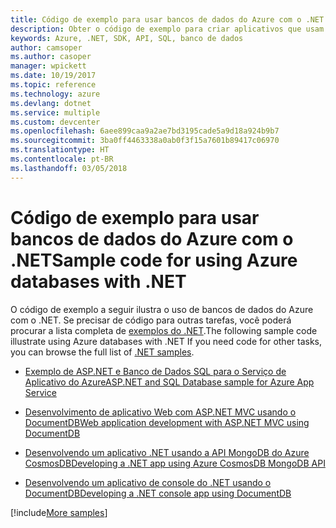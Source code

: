 ```yaml
---
title: Código de exemplo para usar bancos de dados do Azure com o .NET
description: Obter o código de exemplo para criar aplicativos que usam bancos de dados do Azure com o .NET
keywords: Azure, .NET, SDK, API, SQL, banco de dados
author: camsoper
ms.author: casoper
manager: wpickett
ms.date: 10/19/2017
ms.topic: reference
ms.technology: azure
ms.devlang: dotnet
ms.service: multiple
ms.custom: devcenter
ms.openlocfilehash: 6aee899caa9a2ae7bd3195cade5a9d18a924b9b7
ms.sourcegitcommit: 3ba0ff4463338a0ab0f3f15a7601b89417c06970
ms.translationtype: HT
ms.contentlocale: pt-BR
ms.lasthandoff: 03/05/2018
---
```

# <a name="sample-code-for-using-azure-databases-with-net"></a><span data-ttu-id="d64bb-104">Código de exemplo para usar bancos de dados do Azure com o .NET</span><span class="sxs-lookup"><span data-stu-id="d64bb-104">Sample code for using Azure databases with .NET</span></span>

<span data-ttu-id="d64bb-105">O código de exemplo a seguir ilustra o uso de bancos de dados do Azure com o .NET. Se precisar de código para outras tarefas, você poderá procurar a lista completa de [exemplos do .NET](https://azure.microsoft.com/resources/samples/?term=dotnet).</span><span class="sxs-lookup"><span data-stu-id="d64bb-105">The following sample code illustrate using Azure databases with .NET If you need code for other tasks, you can browse the full list of [.NET samples](https://azure.microsoft.com/resources/samples/?term=dotnet).</span></span>

- [<span data-ttu-id="d64bb-106">Exemplo de ASP.NET e Banco de Dados SQL para o Serviço de Aplicativo do Azure</span><span class="sxs-lookup"><span data-stu-id="d64bb-106">ASP.NET and SQL Database sample for Azure App Service</span></span>](https://azure.microsoft.com/resources/samples/dotnet-sqldb-tutorial/)

- [<span data-ttu-id="d64bb-107">Desenvolvimento de aplicativo Web com ASP.NET MVC usando o DocumentDB</span><span class="sxs-lookup"><span data-stu-id="d64bb-107">Web application development with ASP.NET MVC using DocumentDB</span></span>](https://azure.microsoft.com/resources/samples/documentdb-dotnet-todo-app/)

- [<span data-ttu-id="d64bb-108">Desenvolvendo um aplicativo .NET usando a API MongoDB do Azure CosmosDB</span><span class="sxs-lookup"><span data-stu-id="d64bb-108">Developing a .NET app using Azure CosmosDB MongoDB API</span></span>](https://azure.microsoft.com/resources/samples/azure-cosmos-db-mongodb-dotnet-getting-started/)

- [<span data-ttu-id="d64bb-109">Desenvolvendo um aplicativo de console do .NET usando o DocumentDB</span><span class="sxs-lookup"><span data-stu-id="d64bb-109">Developing a .NET console app using DocumentDB</span></span>](https://azure.microsoft.com/resources/samples/documentdb-dotnet-getting-started/)

[!include[More samples](includes/more-samples.md)]
